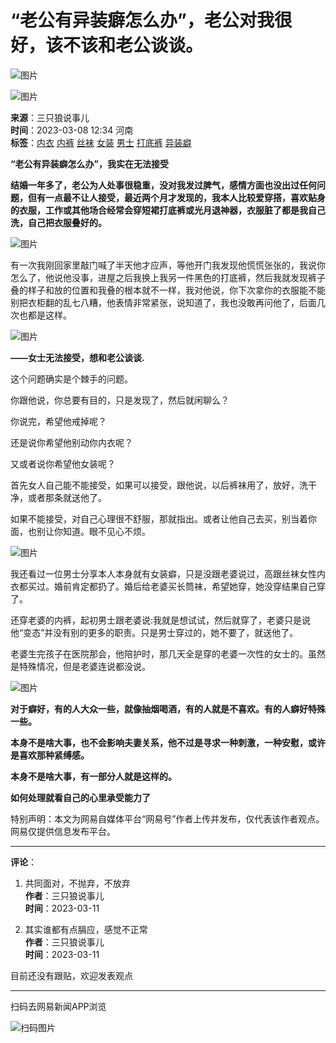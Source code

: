 # “老公有异装癖怎么办”，老公对我很好，该不该和老公谈谈。

![图片](https://static.ws.126.net/163/frontend/images/logo-netease.png)

![图片](//nimg.ws.126.net/?url=http%3A%2F%2Fdingyue.ws.126.net%2F2023%2F0308%2Fadc7cddbj00rr6pqk0012d000u000h7m.jpg&thumbnail=750x2147483647&quality=75&type=jpg)

**来源**：三只狼说事儿  
**时间**：2023-03-08 12:34 河南  
**标签**：[内衣](https://news.163.com/keywords/5/8/51858863/1.html) [内裤](https://news.163.com/keywords/5/8/518588e4/1.html) [丝袜](https://news.163.com/keywords/4/1/4e1d889c/1.html) [女装](https://news.163.com/keywords/5/7/597388c5/1.html) [男士](https://news.163.com/keywords/7/3/753758eb/1.html) [打底裤](https://news.163.com/keywords/6/5/62535e9588e4/1.html) [异装癖](https://news.163.com/keywords/5/0/5f0288c57656/1.html)

**“老公有异装癖怎么办”，我实在无法接受**

**结婚一年多了，老公为人处事很稳重，没对我发过脾气，感情方面也没出过任何问题，但有一点最不让人接受，最近两个月才发现的，我本人比较爱穿搭，喜欢贴身的衣服，工作或其他场合经常会穿短裙打底裤或光月退神器，衣服脏了都是我自己洗，自己把衣服叠好的。**

![图片](//nimg.ws.126.net/?url=http%3A%2F%2Fdingyue.ws.126.net%2F2023%2F0308%2Fadc7cddbj00rr6pqk0012d000u000h7m.jpg&thumbnail=750x2147483647&quality=75&type=webp)

有一次我刚回家里敲门喊了半天他才应声，等他开门我发现他慌慌张张的，我说你怎么了，他说他没事，进屋之后我换上我另一件黑色的打底裤，然后我就发现裤子叠的样子和放的位置和我叠的根本就不一样，我对他说，你下次拿你的衣服能不能别把衣柜翻的乱七八糟，他表情非常紧张，说知道了，我也没敢再问他了，后面几次也都是这样。

![图片](//nimg.ws.126.net/?url=http%3A%2F%2Fdingyue.ws.126.net%2F2023%2F0308%2F16bc7587j00rr6ps10027d000u000tlm.jpg&thumbnail=750x2147483647&quality=75&type=webp)

**——女士无法接受，想和老公谈谈.**

这个问题确实是个棘手的问题。

你跟他说，你总要有目的，只是发现了，然后就闲聊么？

你说完，希望他戒掉呢？

还是说你希望他别动你内衣呢？

又或者说你希望他女装呢？

首先女人自己能不能接受，如果可以接受，跟他说，以后裤袜用了，放好，洗干净，或者那条就送他了。

如果不能接受，对自己心理很不舒服，那就指出。或者让他自己去买，别当着你面，也别让你知道。眼不见心不烦。

![图片](//nimg.ws.126.net/?url=http%3A%2F%2Fdingyue.ws.126.net%2F2023%2F0308%2Fd17679b4j00rr6ptt000vd000u000kdm.jpg&thumbnail=750x2147483647&quality=75&type=webp)

我还看过一位男士分享本人本身就有女装癖，只是没跟老婆说过，高跟丝袜女性内衣都买过。婚前肯定都扔了。婚后给老婆买长筒袜，希望她穿，她没穿结果自己穿了。

还穿老婆的内裤，起初男士跟老婆说:我就是想试试，然后就穿了，老婆只是说他“变态”并没有别的更多的职责。只是男士穿过的，她不要了，就送他了。

老婆生完孩子在医院那会，他陪护时，那几天全是穿的老婆一次性的女士的。虽然是特殊情况，但是老婆连说都没说。

![图片](//nimg.ws.126.net/?url=http%3A%2F%2Fdingyue.ws.126.net%2F2023%2F0308%2Fd81684b9j00rr6pvd0016d000u000e6m.jpg&thumbnail=750x2147483647&quality=75&type=webp)

**对于癖好，有的人大众一些，就像抽烟喝酒，有的人就是不喜欢。有的人癖好特殊一些。**

**本身不是啥大事，也不会影响夫妻关系，他不过是寻求一种刺激，一种安慰，或许是喜欢那种紧缚感。**

**本身不是啥大事，有一部分人就是这样的。**

**如何处理就看自己的心里承受能力了**

特别声明：本文为网易自媒体平台“网易号”作者上传并发布，仅代表该作者观点。网易仅提供信息发布平台。

---

**评论**：

1. 共同面对，不抛弃，不放弃  
   **作者**：三只狼说事儿  
   **时间**：2023-03-11

2. 其实谁都有点膈应，感觉不正常  
   **作者**：三只狼说事儿  
   **时间**：2023-03-11

目前还没有跟贴，欢迎发表观点

---

扫码去网易新闻APP浏览

![扫码图片](//static.ws.126.net/163/frontend/images/toast-download.png)